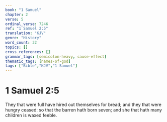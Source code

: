 ```yaml
---
book: "1 Samuel"
chapter: 2
verse: 5
ordinal_verse: 7246
ref: "1 Samuel 2:5"
translation: "KJV"
genre: "History"
word_count: 32
topics: []
cross_references: []
grammar_tags: [semicolon-heavy, cause-effect]
thematic_tags: [names-of-god]
tags: ["Bible","KJV","1 Samuel"]
---
```


# 1 Samuel 2:5

They that were full have hired out themselves for bread; and they that were hungry ceased: so that the barren hath born seven; and she that hath many children is waxed feeble.
